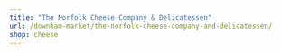 ```yaml
---
title: "The Norfolk Cheese Company & Delicatessen"
url: /downham-market/the-norfolk-cheese-company-and-delicatessen/
shop: cheese
---
```


